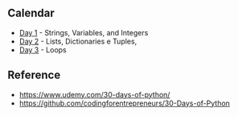 Calendar
---
- [Day 1](day1) - Strings, Variables, and Integers
- [Day 2](day2) - Lists, Dictionaries e Tuples,
- [Day 3](day3) - Loops


Reference
---
- https://www.udemy.com/30-days-of-python/
- https://github.com/codingforentrepreneurs/30-Days-of-Python

